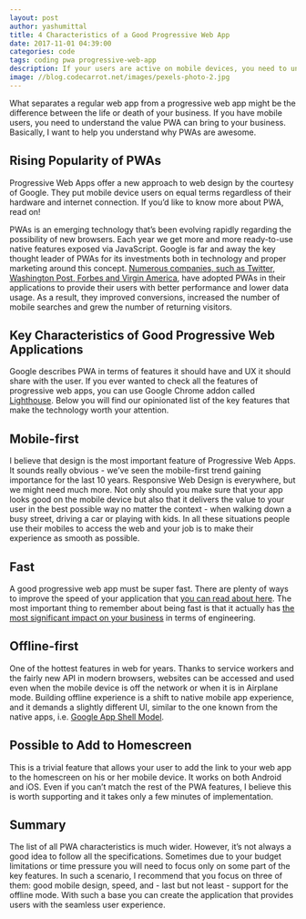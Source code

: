 ```yaml
---
layout: post
author: yashumittal
title: 4 Characteristics of a Good Progressive Web App
date: 2017-11-01 04:39:00
categories: code
tags: coding pwa progressive-web-app
description: If your users are active on mobile devices, you need to understand the value Progressive Web Apps can bring to your
image: //blog.codecarrot.net/images/pexels-photo-2.jpg
---
```


What separates a regular web app from a progressive web app might be the difference between the life or death of your business. If you have mobile users, you need to understand the value PWA can bring to your business. Basically, I want to help you understand why PWAs are awesome.

## Rising Popularity of PWAs

Progressive Web Apps offer a new approach to web design by the courtesy of Google. They put mobile device users on equal terms regardless of their hardware and internet connection. If you’d like to know more about PWA, read on!

PWAs is an emerging technology that’s been evolving rapidly regarding the possibility of new browsers. Each year we get more and more ready-to-use native features exposed via JavaScript. Google is far and away the key thought leader of PWAs for its investments both in technology and proper marketing around this concept. [Numerous companies, such as Twitter, Washington Post, Forbes and Virgin America](/10-popular-companies-that-do-progressive-web-apps), have adopted PWAs in their applications to provide their users with better performance and lower data usage. As a result, they improved conversions, increased the number of mobile searches and grew the number of returning visitors.

## Key Characteristics of Good Progressive Web Applications

Google describes PWA in terms of features it should have and UX it should share with the user. If you ever wanted to check all the features of progressive web apps, you can use Google Chrome addon called [Lighthouse](//developers.google.com/web/tools/lighthouse/). Below you will find our opinionated list of the key features that make the technology worth your attention.

## Mobile-first

I believe that design is the most important feature of Progressive Web Apps. It sounds really obvious - we’ve seen the mobile-first trend gaining importance for the last 10 years. Responsive Web Design is everywhere, but we might need much more. Not only should you make sure that your app looks good on the mobile device but also that it delivers the value to your user in the best possible way no matter the context - when  walking down a busy street, driving a car or playing with kids. In all these situations people use their mobiles to access the web and your job is to make their experience as smooth as possible.

## Fast

A good progressive web app must be super fast. There are plenty of ways to improve the speed of your application that [you can read about here](/6-ways-improve-the-speed-of-your-web-app). The most important thing to remember about being fast is that it actually has [the most significant impact on your business](/6-non-design-reasons-webpage-has-poor-conversion-rates) in terms of engineering.

## Offline-first

One of the hottest features in web for years. Thanks to service workers and the fairly new API in modern browsers, websites can be accessed and used even when the mobile device is off the network or when it is in Airplane mode. Building offline experience is a shift to native mobile app experience, and it demands a slightly different UI, similar to the one known from the native apps, i.e. [Google App Shell Model](//developers.google.com/web/fundamentals/architecture/app-shell).

## Possible to Add to Homescreen

This is a trivial feature that allows your user to add the link to your web app to the homescreen on his or her mobile device. It works on both Android and iOS. Even if you can’t match the rest of the PWA features, I believe this is worth supporting and it takes only a few minutes of implementation.

## Summary

The list of all PWA characteristics is much wider. However, it’s not always a good idea to follow all the specifications. Sometimes due to your budget limitations or time pressure you will need to focus only on some part of the key features. In such a scenario, I recommend that you focus on three of them: good mobile design, speed, and - last but not least - support for the offline mode. With such a base you can create the application that provides users with the seamless user experience.
